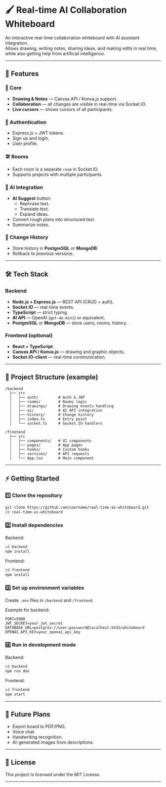 # 🖌️ Real-time AI Collaboration Whiteboard

An interactive real-time collaboration whiteboard with AI assistant integration.  
Allows drawing, writing notes, sharing ideas, and making edits in real time, while also getting help from artificial intelligence.

---

## 🚀 Features

### 📌 Core
- **Drawing & Notes** — Canvas API / Konva.js support.
- **Collaboration** — all changes are visible in real-time via Socket.IO.
- **Live cursors** — shows cursors of all participants.

### 👤 Authentication
- Express.js + JWT tokens.
- Sign up and login.
- User profile.

### 🛠️ Rooms
- Each room is a separate `room` in Socket.IO.
- Supports projects with multiple participants.

### 🤖 AI Integration
- **AI Suggest** button:
  - Rephrase text.
  - Translate text.
  - Expand ideas.
- Convert rough plans into structured text.
- Summarize notes.

### 📜 Change History
- Store history in **PostgreSQL** or **MongoDB**.
- Rollback to previous versions.

---

## 🛠️ Tech Stack

### Backend
- **Node.js + Express.js** — REST API (CRUD + auth).
- **Socket.IO** — real-time events.
- **TypeScript** — strict typing.
- **AI API** — OpenAI (`gpt-4o-mini`) or equivalent.
- **PostgreSQL** or **MongoDB** — store users, rooms, history.

### Frontend (optional)
- **React + TypeScript**.
- **Canvas API / Konva.js** — drawing and graphic objects.
- **Socket.IO-client** — real-time communication.

---

## 📂 Project Structure (example)

```
/backend
  ├── src
  │   ├── auth/         # Auth & JWT
  │   ├── rooms/        # Rooms logic
  │   ├── drawings/     # Drawing events handling
  │   ├── ai/           # AI API integration
  │   ├── history/      # Change history
  │   ├── index.ts      # Entry point
  │   └── socket.ts     # Socket.IO handlers

/frontend
  ├── src
  │   ├── components/   # UI components
  │   ├── pages/        # App pages
  │   ├── hooks/        # Custom hooks
  │   ├── services/     # API requests
  │   └── App.tsx       # Main component
```

---

## ⚡ Getting Started

### 1️⃣ Clone the repository
```bash
git clone https://github.com/username/real-time-ai-whiteboard.git
cd real-time-ai-whiteboard
```

### 2️⃣ Install dependencies
Backend:
```bash
cd backend
npm install
```

Frontend:
```bash
cd frontend
npm install
```

### 3️⃣ Set up environment variables
Create `.env` files in `/backend` and `/frontend`.

Example for backend:
```
PORT=5000
JWT_SECRET=your_jwt_secret
DATABASE_URL=postgres://user:password@localhost:5432/whiteboard
OPENAI_API_KEY=your_openai_api_key
```

### 4️⃣ Run in development mode
Backend:
```bash
cd backend
npm run dev
```

Frontend:
```bash
cd frontend
npm start
```

---

## 🔮 Future Plans
- Export board to PDF/PNG.
- Voice chat.
- Handwriting recognition.
- AI-generated images from descriptions.

---

## 📜 License
This project is licensed under the MIT License.

---

